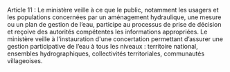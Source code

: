 Article 11 : Le ministère veille à ce que le public, notamment les usagers et les populations concernées par un aménagement hydraulique, une mesure ou un plan de gestion de l’eau, participe au processus de prise de décision et reçoive des autorités compétentes les informations appropriées.
Le ministère veille à l'instauration d'une concertation permettant d’assurer une gestion participative de l’eau à tous les niveaux : territoire national, ensembles hydrographiques, collectivités territoriales, communautés villageoises.